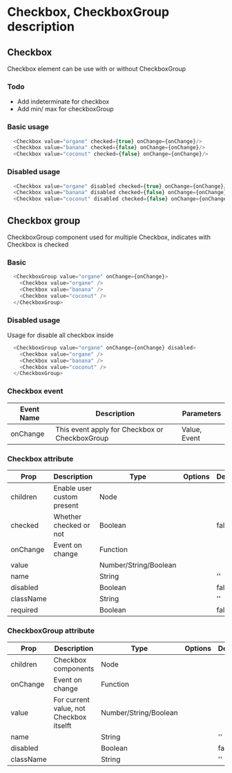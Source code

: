 # Checkbox, CheckboxGroup description

## Checkbox

Checkbox element can be use with or without CheckboxGroup

### Todo

- Add indeterminate for checkbox
- Add min/ max for checkboxGroup

### Basic usage

```Javascript
  <Checkbox value="organe" checked={true} onChange={onChange}/>
  <Checkbox value="banana" checked={false} onChange={onChange}/>
  <Checkbox value="coconut" checked={false} onChange={onChange}/>
```

### Disabled usage

```Javascript
  <Checkbox value="organe" disabled checked={true} onChange={onChange}/>
  <Checkbox value="banana" disabled checked={false} onChange={onChange}/>
  <Checkbox value="coconut" disabled checked={false} onChange={onChange}/>
```

## Checkbox group

CheckboxGroup component used for multiple Checkbox, indicates with Checkbox is checked

### Basic

```Javascript
  <CheckboxGroup value="organe" onChange={onChange}>
    <Checkbox value="organe" />
    <Checkbox value="banana" />
    <Checkbox value="coconut" />
  </CheckboxGroup>
```

### Disabled usage

Usage for disable all checkbox inside

```Javascript
  <CheckboxGroup value="organe" onChange={onChange} disabled>
    <Checkbox value="organe" />
    <Checkbox value="banana" />
    <Checkbox value="coconut" />
  </CheckboxGroup>
```

### Checkbox event

| Event Name | Description                                    | Parameters   |
|------------|------------------------------------------------|--------------|
| onChange   | This event apply for Checkbox or CheckboxGroup | Value, Event |

### Checkbox attribute

| Prop      | Description                | Type                  | Options | Default |
|-----------|----------------------------|-----------------------|---------|---------|
| children  | Enable user custom present | Node                  |         |         |
| checked   | Whether checked or not     | Boolean               |         | false   |
| onChange  | Event on change            | Function              |         |         |
| value     |                            | Number/String/Boolean |         |         |
| name      |                            | String                |         | ''      |
| disabled  |                            | Boolean               |         | false   |
| className |                            | String                |         | ''      |
| required  |                            | Boolean               |         | false   |

### CheckboxGroup attribute

| Prop      | Description                             | Type                  | Options | Default |
|-----------|-----------------------------------------|-----------------------|---------|---------|
| children  | Checkbox components                     | Node                  |         |         |
| onChange  | Event on change                         | Function              |         |         |
| value     | For current value, not Checkbox itselft | Number/String/Boolean |         |         |
| name      |                                         | String                |         | ''      |
| disabled  |                                         | Boolean               |         | false   |
| className |                                         | String                |         | ''      |
